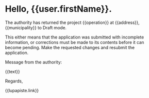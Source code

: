 # Hello, {{user.firstName}}.

The authority has returned the project {{operation}} at {{address}},
{{municipality}} to Draft mode.

This either means that the application was submitted with incomplete
information, or corrections must be made to its contents before it can
become pending.  Make the requested changes and resubmit the
application.

Message from the authority:

{{text}}

Regards,

{{lupapiste.link}}
